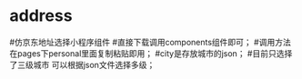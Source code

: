 # address  
#仿京东地址选择小程序组件
#直接下载调用components组件即可；
#调用方法在pages下personal里面复制粘贴即用；
#city是存放城市的json；
#目前只选择了三级城市 可以根据json文件选择多级；
